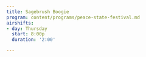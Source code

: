 ```yaml
---
title: Sagebrush Boogie
program: content/programs/peace-state-festival.md
airshifts:
- day: Thursday
  start: 8:00p
  duration: '2:00'

---
```


